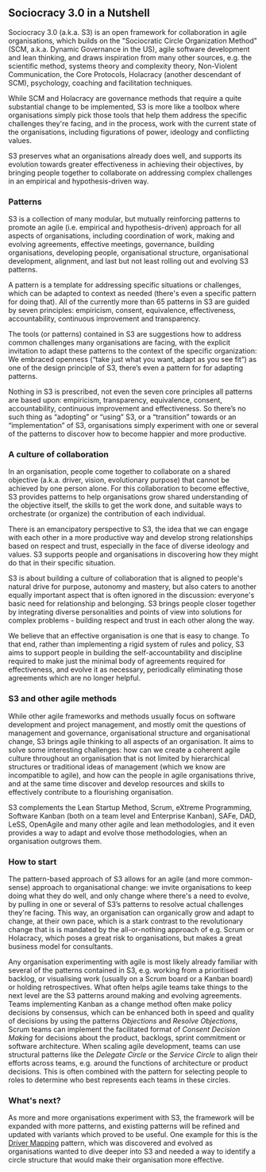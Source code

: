 ## Sociocracy 3.0 in a Nutshell

Sociocracy 3.0 (a.k.a. S3) is an open framework for collaboration in agile organisations, which builds on the "Sociocratic Circle Organization Method" (SCM, a.k.a. Dynamic Governance in the US), agile software development and lean thinking, and draws inspiration from many other sources, e.g. the scientific method, systems theory and complexity theory, Non-Violent Communication, the Core Protocols, Holacracy (another descendant of SCM), psychology, coaching and facilitation techniques. 

While SCM and Holacracy are governance methods that require a quite substantial change to be implemented, S3 is more like a toolbox where organisations simply pick those tools that help them address the specific challenges they're facing, and in the process, work with the current state of the organisations, including figurations of power, ideology and conflicting values.

S3 preserves what an organisations already does well, and supports its evolution towards greater effectiveness in achieving their objectives, by bringing people together to collaborate on addressing complex challenges in an empirical and  hypothesis-driven way. 


### Patterns ##

S3 is a collection of many modular, but mutually reinforcing patterns to promote an agile (i.e. empirical and hypothesis-driven) approach for all aspects of organisations, including coordination of work, making and evolving agreements, effective meetings, governance, building organisations, developing people, organisational structure, organisational development, alignment, and last but not least rolling out and evolving S3 patterns.

A pattern is a template for addressing specific situations or challenges, which can be adapted to context as needed (there's even a specific pattern for doing that). All of the  currently more than 65 patterns in S3 are guided by seven principles: empiricism, consent, equivalence, effectiveness, accountability, continuous improvement and transparency.

The tools (or patterns) contained in S3 are suggestions how to address common challenges many organisations are facing, with the explicit invitation to adapt these patterns to the context of the specific organization: We embraced openness (“take just what you want, adapt as you see fit”) as one of the design principle of S3, there’s even a pattern for for adapting patterns.

Nothing in S3 is prescribed, not even the seven core principles all patterns are based upon: empiricism, transparency, equivalence, consent, accountability, continuous improvement and effectiveness. So there’s no such thing as “adopting” or “using” S3, or a “transition” towards or an “implementation” of S3, organisations simply experiment with one or several of the patterns to discover how to become happier and more productive.


### A culture of collaboration

In an organisation, people come together to collaborate on a shared objective (a.k.a. driver, vision, evolutionary purpose) that cannot be achieved by one person alone. For this collaboration to become effective, S3 provides patterns to help organisations grow shared understanding of the objective itself, the skills to get the work done, and suitable ways to orchestrate (or organize) the contribution of each individual. 

There is an emancipatory perspective to S3, the idea that we can engage with each other in a more productive way and develop strong relationships based on respect and trust, especially in the face of diverse ideology and values. S3 supports people and organisations in discovering how they might do that in their specific situation.

S3 is about building a culture of collaboration that is aligned to people's natural drive for purpose, autonomy and mastery, but also caters to another equally important aspect that is often ignored in the discussion: everyone's basic need for relationship and belonging. S3 brings people closer together by integrating diverse personalities and points of view into solutions for complex problems - building respect and trust in each other along the way. 

We believe that an effective organisation is one that is easy to change. To that end, rather than implementing a rigid system of rules and policy, S3 aims to support people in building the self-accountability and discipline required to make just the minimal body of agreements required for effectiveness, and evolve it as necessary, periodically eliminating those agreements which are no longer helpful. 


### S3 and other agile methods


While other agile frameworks and methods usually focus on software development and project management, and mostly omit the questions of management and governance, organisational structure and organisational change, S3 brings agile thinking to all aspects of an organisation. It aims to solve some interesting challenges: how can we create a coherent agile culture throughout an organisation that is not limited by hierarchical structures or traditional ideas of management (which we know are incompatible to agile),  and how can the people in agile organisations thrive, and at the same time discover and develop resources and skills to effectively contribute to a flourishing organisation. 

S3 complements the Lean Startup Method, Scrum, eXtreme Programming, Software Kanban (both on a team level and Enterprise Kanban), SAFe, DAD, LeSS, OpenAgile and many other agile and lean methodologies, and it even provides a way to adapt and evolve those methodologies, when an organisation outgrows them.


### How to start


The pattern-based approach of S3 allows for an agile (and more common-sense) approach to organisational change: we invite organisations to keep doing what they do well, and only change where there's a need to evolve, by pulling in one or several of S3’s patterns to resolve actual challenges they're facing. This way, an organisation can organically grow and adapt to change, at their own pace, which is a stark contrast to the revolutionary change that is is mandated by the all-or-nothing approach of e.g. Scrum or Holacracy, which poses a great risk to organisations, but makes a great business model for consultants.  

Any organisation experimenting with agile is most likely already familiar with several of the patterns contained in S3, e.g. working from a prioritised backlog, or visualising work (usually on a Scrum board or a Kanban board) or holding retrospectives. What often helps agile teams take things to the next level are the S3 patterns around making and evolving agreements. Teams implementing Kanban as a change method often make policy decisions by consensus,  which can be enhanced both in speed and quality of decisions by using the patterns *Objections* and *Resolve Objections*, Scrum teams can implement the facilitated format of *Consent Decision Making* for decisions about the product, backlogs, sprint commitment or software architecture. When scaling agile development, teams can use structural patterns like the *Delegate Circle* or the *Service Circle* to align their efforts across teams, e.g. around the functions of architecture or product decisions. This is often combined with the pattern for selecting people to roles to determine who best represents each teams in these circles.

### What's next?

As more and more organisations experiment with S3, the framework will  be expanded with more patterns, and existing patterns will be refined and updated with variants which proved to be useful.  One example for this is the [Driver Mapping](driver-mapping.md) pattern, which was discovered and evolved as  organisations wanted to dive deeper into S3 and needed a way to identify a circle structure that would make their organisation more effective.  
